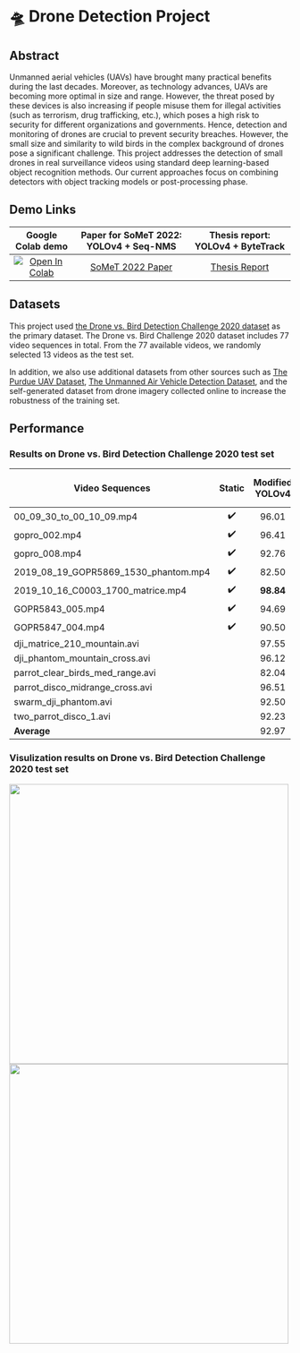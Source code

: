 # 🛸 Drone Detection Project

## Abstract
Unmanned aerial vehicles (UAVs) have brought many practical benefits during the last decades. Moreover, as technology advances, UAVs are becoming more optimal in size and range. However, the threat posed by these devices is also increasing if people misuse them for illegal activities (such as terrorism, drug trafficking, etc.), which poses a high risk to security for different organizations and governments. Hence, detection and monitoring of drones are crucial to prevent security breaches. However, the small size and similarity to wild birds in the complex background of drones pose a significant challenge. This project addresses the detection of small drones in real surveillance videos using standard deep learning-based object recognition methods. Our current approaches focus on combining detectors with object tracking models or post-processing phase.

## Demo Links
| Google Colab demo | Paper for SoMeT 2022: YOLOv4 + Seq-NMS | Thesis report: YOLOv4 + ByteTrack |
|:-:|:-:|:-:|
| [![Open In Colab](https://colab.research.google.com/assets/colab-badge.svg)](https://colab.research.google.com/drive/17I69Kp93WEXV5Pd_2u_IF1cSNecYJaxD?usp=sharing) | [SoMeT 2022 Paper](https://drive.google.com/file/d/13bhDvAtJDVBPk68fNC7PTleHgid3dQhC/view?usp=sharing) | [Thesis Report](https://drive.google.com/file/d/1M7NSgJki1gMKZyu47P7XEuGxHgkVq2BR/view?usp=sharing) |

## Datasets
This project used [the Drone vs. Bird Detection Challenge 2020 dataset](https://wosdetc20210.wordpress.com/drone-vs-bird-detection-challenge/) as the primary dataset. The Drone vs. Bird Challenge 2020 dataset includes 77 video sequences in total. From the 77 available videos, we randomly selected 13 videos as the test set. 

In addition, we also use additional datasets from other sources such as [The Purdue UAV Dataset](https://engineering.purdue.edu/~bouman/UAV_Dataset/), [The Unmanned Air Vehicle Detection Dataset](https://data.mendeley.com/datasets/zcsj2g2m4c/4), and the self-generated dataset from drone imagery collected online to increase the robustness of the training set.

## Performance
### Results on Drone vs. Bird Detection Challenge 2020 test set
| Video Sequences | Static | Modified YOLOv4 | YOLOv4 + Seq-NMS | YOLOv4 + ByteTrack |
|-|:-:|:-:|:-:|:-:|
| 00_09_30_to_00_10_09.mp4 | :heavy_check_mark: | 96.01 | 96.48 | **97.39** |
| gopro_002.mp4 | :heavy_check_mark: | 96.41 | 97.18 | **97.51** |
| gopro_008.mp4 | :heavy_check_mark: | 92.76 | 93.08 | **93.50** |
| 2019_08_19_GOPR5869_1530_phantom.mp4 | :heavy_check_mark: | 82.50 | 82.65 | **84.06** |
| 2019_10_16_C0003_1700_matrice.mp4 | :heavy_check_mark: | **98.84** | **98.84** | 97.30 |
| GOPR5843_005.mp4 | :heavy_check_mark: | 94.69 | 95.59 | **97.98** |
| GOPR5847_004.mp4 | :heavy_check_mark: | 90.50 | 91.27 | **96.67** |
| dji_matrice_210_mountain.avi |  | 97.55 | **98.55** | 92.32 |
| dji_phantom_mountain_cross.avi |  | 96.12 | **96.71** | 94.40 |
| parrot_clear_birds_med_range.avi |  | 82.04 | 82.64 | **82.98** |
| parrot_disco_midrange_cross.avi |  | 96.51 | **96.63** | 94.77 |
| swarm_dji_phantom.avi |  | 92.50 | **92.51** | 94.18 |
| two_parrot_disco_1.avi |  | 92.23 | **92.47** | 89.02 |
| **Average** |  | 92.97 | **93.43** | 93.24 |

### Visulization results on Drone vs. Bird Detection Challenge 2020 test set
<img src="assets/gopro_002_1.gif" width="500"/> <img src="assets/GOPR5847_004.gif" width="500"/>
